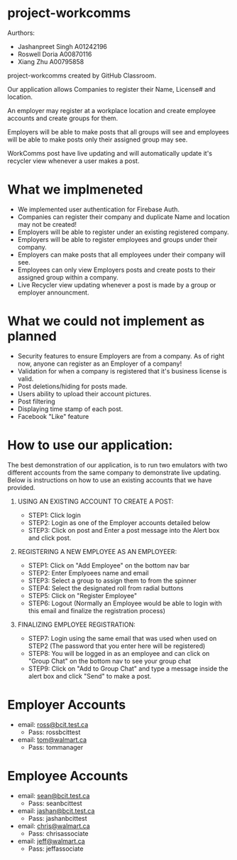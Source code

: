 # project-workcomms
Aurthors:  
- Jashanpreet Singh A01242196  
- Roswell Doria A00870116  
- Xiang Zhu A00795858  

project-workcomms created by GitHub Classroom.


Our application allows Companies to register their Name, License# and location.  

An employer may register at a workplace location and create employee accounts and create groups for them. 

Employers will be able to make posts that all groups will see and employees will be able to make posts only their assigned group may see.  

WorkComms post have live updating and will automatically update it's recycler view whenever a user makes a post.

# What we implmeneted
- We implemented user authentication for Firebase Auth.  
- Companies can register their company and duplicate Name and location may not be created!  
- Employers will be able to register under an existing registered company.  
- Employers will be able to register employees and groups under their company. 
- Employers can make posts that all employees under their company will see. 
- Employees can only view Employers posts and create posts to their assigned group within a company. 
- Live Recycler view updating whenever a post is made by a group or employer announcment.  

# What we could not implement as planned
- Security features to ensure Employers are from a company. As of right now, anyone can register as an Employer of a company!  
- Validation for when a company is registered that it's business license is valid. 
- Post deletions/hiding for posts made. 
- Users ability to upload their account pictures. 
- Post filtering 
- Displaying time stamp of each post.
- Facebook "Like" feature

# How to use our application:
The best demonstration of our application, is to run two emulators with two different accounts from the same company to demonstrate live updating.  
Below is instructions on how to use an existing accounts that we have provided.  
  
1. USING AN EXISTING ACCOUNT TO CREATE A POST:  
   - STEP1: Click login  
   - STEP2: Login as one of the Employer accounts detailed below  
   - STEP3: Click on post and Enter a post message into the Alert box and click post.  

2. REGISTERING A NEW EMPLOYEE AS AN EMPLOYEER:  
   - STEP1: Click on "Add Employee" on the bottom nav bar  
   - STEP2: Enter Emplyoees name and email  
   - STEP3: Select a group to assign them to from the spinner  
   - STEP4: Select the designated roll from radial buttons  
   - STEP5: Click on "Register Employee"  
   - STEP6: Logout (Normally an Employee would be able to login with this email and finalize the registration process)  

3. FINALIZING EMPLOYEE REGISTRATION:  
   - STEP7: Login using the same email that was used when used on STEP2 (The password that you enter here will be registered)  
   - STEP8: You will be logged in as an employee and can click on "Group Chat" on the bottom nav to see your group chat  
   - STEP9: Click on "Add to Group Chat" and type a message inside the alert box and click "Send" to make a post.  

# Employer Accounts

- email: ross@bcit.test.ca
  - Pass: rossbcittest  
- email: tom@walmart.ca
  - Pass: tommanager  

# Employee Accounts
- email: sean@bcit.test.ca
  - Pass: seanbcittest   
- email: jashan@bcit.test.ca
  - Pass: jashanbcittest  
- email: chris@walmart.ca
  - Pass: chrisassociate  
- email: jeff@walmart.ca
  - Pass: jeffassociate  
